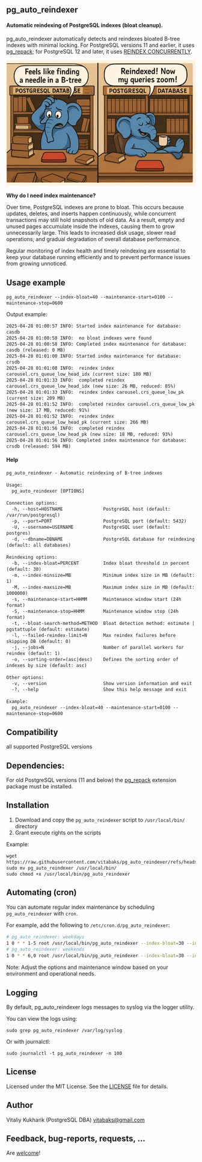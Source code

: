 ## pg_auto_reindexer

#### Automatic reindexing of PostgreSQL indexes (bloat cleanup).

pg_auto_reindexer automatically detects and reindexes bloated B-tree indexes with minimal locking. For PostgreSQL versions 11 and earlier, it uses [pg_repack](https://github.com/reorg/pg_repack); for PostgreSQL 12 and later, it uses [REINDEX CONCURRENTLY](https://www.postgresql.org/docs/current/sql-reindex.html#SQL-REINDEX-CONCURRENTLY).

![image](/reindex_image.jpeg)

**Why do I need index maintenance?**

Over time, PostgreSQL indexes are prone to bloat. This occurs because updates, deletes, and inserts happen continuously, while concurrent transactions may still hold snapshots of old data. As a result, empty and unused pages accumulate inside the indexes, causing them to grow unnecessarily large. This leads to increased disk usage, slower read operations, and gradual degradation of overall database performance.

Regular monitoring of index health and timely reindexing are essential to keep your database running efficiently and to prevent performance issues from growing unnoticed.

## Usage example

```
pg_auto_reindexer --index-bloat=40 --maintenance-start=0100 --maintenance-stop=0600
```

Output example:

```
2025-04-28 01:00:57 INFO: Started index maintenance for database: casdb
2025-04-28 01:00:58 INFO:  no bloat indexes were found
2025-04-28 01:00:58 INFO: Completed index maintenance for database: casdb (released: 0 MB)
2025-04-28 01:01:00 INFO: Started index maintenance for database: crsdb
2025-04-28 01:01:08 INFO:  reindex index carousel.crs_queue_low_head_idx (current size: 180 MB)
2025-04-28 01:01:33 INFO:  completed reindex carousel.crs_queue_low_head_idx (new size: 26 MB, reduced: 85%)
2025-04-28 01:01:33 INFO:  reindex index carousel.crs_queue_low_pk (current size: 209 MB)
2025-04-28 01:01:52 INFO:  completed reindex carousel.crs_queue_low_pk (new size: 17 MB, reduced: 91%)
2025-04-28 01:01:52 INFO:  reindex index carousel.crs_queue_low_head_pk (current size: 266 MB)
2025-04-28 01:01:56 INFO:  completed reindex carousel.crs_queue_low_head_pk (new size: 18 MB, reduced: 93%)
2025-04-28 01:01:56 INFO: Completed index maintenance for database: crsdb (released: 594 MB)
```

#### Help
```
pg_auto_reindexer - Automatic reindexing of B-tree indexes

Usage:
  pg_auto_reindexer [OPTIONS]

Connection options:
  -h, --host=HOSTNAME               PostgreSQL host (default: /var/run/postgresql)
  -p, --port=PORT                   PostgreSQL port (default: 5432)
  -U, --username=USERNAME           PostgreSQL user (default: postgres)
  -d, --dbname=DBNAME               PostgreSQL database for reindexing (default: all databases)

Reindexing options:
  -b, --index-bloat=PERCENT         Index bloat threshold in percent (default: 30)
  -m, --index-minsize=MB            Minimum index size in MB (default: 1)
  -M, --index-maxsize=MB            Maximum index size in MB (default: 1000000)
  -s, --maintenance-start=HHMM      Maintenance window start (24h format)
  -S, --maintenance-stop=HHMM       Maintenance window stop (24h format)
  -t, --bloat-search-method=METHOD  Bloat detection method: estimate | pgstattuple (default: estimate)
  -l, --failed-reindex-limit=N      Max reindex failures before skipping DB (default: 0)
  -j, --jobs=N                      Number of parallel workers for reindex (default: 1)
  -o, --sorting-order=(asc|desc)    Defines the sorting order of indexes by size (default: asc)

Other options:
  -v, --version                     Show version information and exit
  -?, --help                        Show this help message and exit

Example:
  pg_auto_reindexer --index-bloat=40 --maintenance-start=0100 --maintenance-stop=0600
```

## Compatibility
all supported PostgreSQL versions

## Dependencies:
For old PostgreSQL versions (11 and below) the [pg_repack](https://github.com/reorg/pg_repack) extension package must be installed.

## Installation
1. Download and copy the `pg_auto_reindexer` script to `/usr/local/bin/` directory
2. Grant execute rights on the scripts

Example:
```
wget https://raw.githubusercontent.com/vitabaks/pg_auto_reindexer/refs/heads/main/pg_auto_reindexer
sudo mv pg_auto_reindexer /usr/local/bin/
sudo chmod +x /usr/local/bin/pg_auto_reindexer
```

## Automating (cron)
You can automate regular index maintenance by scheduling `pg_auto_reindexer` with `cron`.

For example, add the following to `/etc/cron.d/pg_auto_reindexer`:

```bash
# pg_auto_reindexer: weekdays
1 0 * * 1-5 root /usr/local/bin/pg_auto_reindexer --index-bloat=30 --index-maxsize=1024 --maintenance-start=0000 --maintenance-stop=0600
# pg_auto_reindexer: weekends
1 0 * * 6,0 root /usr/local/bin/pg_auto_reindexer --index-bloat=30 --index-minsize=1024 --maintenance-start=0000 --maintenance-stop=2359
```

Note: Adjust the options and maintenance window based on your environment and operational needs.

## Logging
By default, pg_auto_reindexer logs messages to syslog via the logger utility.

You can view the logs using:
```
sudo grep pg_auto_reindexer /var/log/syslog
```
Or with journalctl:
```
sudo journalctl -t pg_auto_reindexer -n 100
```

## License
Licensed under the MIT License. See the [LICENSE](./LICENSE) file for details.

## Author
Vitaliy Kukharik (PostgreSQL DBA) vitabaks@gmail.com

## Feedback, bug-reports, requests, ...
Are [welcome](https://github.com/vitabaks/pg_auto_reindexer/issues)!
